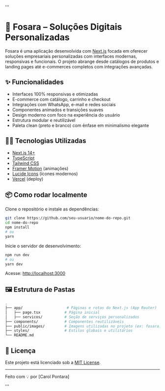 '''
# 🚀 Fosara – Soluções Digitais Personalizadas

Fosara é uma aplicação desenvolvida com [Next.js](https://nextjs.org/) focada em oferecer soluções empresariais personalizadas com interfaces modernas, responsivas e funcionais. O projeto abrange desde catálogos de produtos e landing pages até e-commerces completos com integrações avançadas.

## ✨ Funcionalidades

- Interfaces 100% responsivas e otimizadas
- E-commerce com catálogo, carrinho e checkout
- Integrações com WhatsApp, e-mail e redes sociais
- Componentes animados e transições suaves
- Design moderno com foco na experiência do usuário
- Estrutura modular e reutilizável
- Paleta clean (preto e branco) com ênfase em minimalismo elegante

## 🧑‍💻 Tecnologias Utilizadas

- [Next.js 14+](https://nextjs.org/)
- [TypeScript](https://www.typescriptlang.org/)
- [Tailwind CSS](https://tailwindcss.com/)
- [Framer Motion](https://www.framer.com/motion/) (animações)
- [Lucide Icons](https://lucide.dev/) (ícones modernos)
- [Vercel](https://vercel.com/) (deploy)

## 📦 Como rodar localmente

Clone o repositório e instale as dependências:

```bash
git clone https://github.com/seu-usuario/nome-do-repo.git
cd nome-do-repo
npm install
# ou
yarn
````

Inicie o servidor de desenvolvimento:

```bash
npm run dev
# ou
yarn dev
```

Acesse: [http://localhost:3000](http://localhost:3000)

## 🖼️ Estrutura de Pastas

```bash
.
├── app/                    # Páginas e rotas do Next.js (App Router)
│   ├── page.tsx           # Página inicial
│   ├── servicos/          # Seção de serviços personalizados
├── components/            # Componentes reutilizáveis
├── public/images/         # Imagens utilizadas no projeto (ex: fosara.png)
├── styles/                # Estilos globais e utilitários
└── README.md
```

## 📄 Licença

Este projeto está licenciado sob a [MIT License](LICENSE).

---

Feito com 💡 por \[Carol Pontara]

'''

 
 
